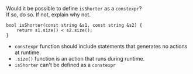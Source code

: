 Would it be possible to define `isShorter` as a `constexpr`?<br>
If so, do so. If not, explain why not.

```
bool isShorter(const string &s1, const string &s2) {
    return s1.size() < s2.size();
}
```

* `constexpr` function should include statements that generates no actions at runtime.
* `.size()` function is an action that runs during runtime.
* `isShorter` can't be defined as a `constexpr`